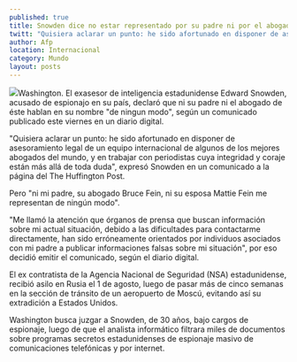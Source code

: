 ```yaml
---
published: true
title: Snowden dice no estar representado por su padre ni por el abogado de éste
twitt: "Quisiera aclarar un punto: he sido afortunado en disponer de asesoramiento legal de un equipo internacional de algunos de los mejores abogados del mundo, y en trabajar con periodistas \", expresó el ex contratista."
author: Afp
location: Internacional
category: Mundo
layout: posts
---
```


![](http://i.imgur.com/Gzp6KJMm.jpg)Washington. El exasesor de inteligencia estadunidense Edward Snowden, acusado de espionajo en su país, declaró que ni su padre ni el abogado de éste hablan en su nombre "de ningun modo", según un comunicado publicado este viernes en un diario digital.

"Quisiera aclarar un punto: he sido afortunado en disponer de asesoramiento legal de un equipo internacional de algunos de los mejores abogados del mundo, y en trabajar con periodistas cuya integridad y coraje están más allá de toda duda", expresó Snowden en un comunicado a la página
del The Huffington Post.

Pero "ni mi padre, su abogado Bruce Fein, ni su esposa Mattie Fein me representan de ningún modo".

"Me llamó la atención que órganos de prensa que buscan información sobre mi actual situación, debido a las dificultades para contactarme directamente, han sido erróneamente orientados por individuos asociados con mi padre a publicar informaciones falsas sobre mi situación", por eso decidió emitir el comunicado, según el diario digital.

El ex contratista de la Agencia Nacional de Seguridad (NSA) estadunidense, recibió asilo en Rusia el 1 de agosto, luego de pasar más de cinco semanas en la sección de tránsito de un aeropuerto de Moscú, evitando así su extradición a Estados Unidos.

Washington busca juzgar a Snowden, de 30 años, bajo cargos de espionaje, luego de que el analista informático filtrara miles de documentos sobre programas secretos estadunidenses de espionaje masivo de comunicaciones telefónicas y por internet.

